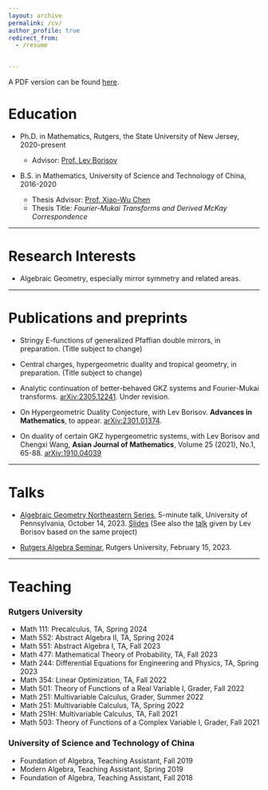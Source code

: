 ```yaml
---
layout: archive
permalink: /cv/
author_profile: true
redirect_from:
  - /resume


---
```



A PDF version can be found [here](https://zengruihan.github.io/files/Zengrui_Han_CV.pdf).

# Education
- Ph.D. in Mathematics, Rutgers, the State University of New Jersey, 2020-present
  - Advisor: [Prof. Lev Borisov](https://sites.math.rutgers.edu/~borisov/)

- B.S. in Mathematics, University of Science and Technology of China, 2016-2020
  - Thesis Advisor: [Prof. Xiao-Wu Chen](http://home.ustc.edu.cn/~xwchen/)
  - Thesis Title: *Fourier-Mukai Transforms and Derived McKay Correspondence*
  
------------------------------------------------

# Research Interests

- Algebraic Geometry, especially mirror symmetry and related areas.

------------------------------------------------

# Publications and preprints

- Stringy E-functions of generalized Pfaffian double mirrors, in preparation. (Title subject to change)

- Central charges, hypergeometric duality and tropical geometry, in preparation. (Title subject to change)

- Analytic continuation of better-behaved GKZ systems and Fourier-Mukai transforms. [arXiv:2305.12241](https://arxiv.org/abs/2305.12241). Under revision.

- On Hypergeometric Duality Conjecture, with Lev Borisov. **Advances in Mathematics**, to appear. [arXiv:2301.01374](https://arxiv.org/abs/2301.01374). 

- On duality of certain GKZ hypergeometric systems, with Lev Borisov and Chengxi Wang, **Asian Journal of Mathematics**, Volume 25 (2021), No.1, 65-88. [arXiv:1910.04039](https://arxiv.org/abs/1910.04039)

------------------------------------------------

# Talks

- [Algebraic Geometry Northeastern Series](https://sites.google.com/site/agneshomepage/upenn-2023?authuser=0), 5-minute talk, University of Pennsylvania, October 14, 2023. [Slides](https://zengruihan.github.io/files/GKZ.pdf) (See also the [talk](https://www.youtube.com/watch?v=3hhRGgBJdZU&t=15s) given by Lev Borisov based on the same project)

- [Rutgers Algebra Seminar](https://sites.math.rutgers.edu/~weibel/algebra.seminar.html), Rutgers University, February 15, 2023.

------------------------------------------------

# Teaching

### Rutgers University

- Math 111: Precalculus, TA, Spring 2024
- Math 552: Abstract Algebra II, TA, Spring 2024
- Math 551: Abstract Algebra I, TA, Fall 2023
- Math 477: Mathematical Theory of Probability, TA, Fall 2023
- Math 244: Differential Equations for Engineering and Physics, TA, Spring 2023
- Math 354: Linear Optimization, TA, Fall 2022
- Math 501: Theory of Functions of a Real Variable I, Grader, Fall 2022
- Math 251: Multivariable Calculus, Grader, Summer 2022
- Math 251: Multivariable Calculus, TA, Spring 2022
- Math 251H: Multivariable Calculus, TA, Fall 2021
- Math 503: Theory of Functions of a Complex Variable I, Grader, Fall 2021

### University of Science and Technology of China

- Foundation of Algebra, Teaching Assistant, Fall 2019
- Modern Algebra, Teaching Assistant, Spring 2019
- Foundation of Algebra, Teaching Assistant, Fall 2018

